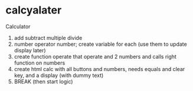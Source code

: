# calcyalater
Calculator


1. add subtract multiple divide
2. number operator number; create variable for each (use them to update display later)
3. create function operate that operate and 2 numbers and calls right function on numbers
4. create html calc with all buttons and numbers, needs equals and clear key, and a display (with dummy text)
5.  BREAK (then start logic)